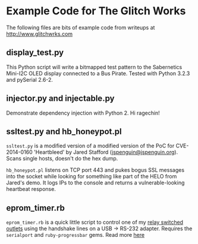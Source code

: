 Example Code for The Glitch Works
=================================

The following files are bits of example code from writeups at http://www.glitchwrks.com

display_test.py
---------------

This Python script will write a bitmapped test pattern to the Sabernetics Mini-I2C OLED display connected to a Bus Pirate. Tested with Python 3.2.3 and pySerial 2.6-2.

injector.py and injectable.py
-----------------------------

Demonstrate dependency injection with Python 2. Hi ragechin!

ssltest.py and hb_honeypot.pl
-----------------------------

`ssltest.py` is a modified version of a modified version of the PoC for CVE-2014-0160 'Heartbleed' by Jared Stafford (jspenguin@jspenguin.org). Scans single hosts, doesn't do the hex dump.

`hb_honeypot.pl` listens on TCP port 443 and pukes bogus SSL messages into the socket while looking for something like part of the HELO from Jared's demo. It logs IPs to the console and returns a vulnerable-looking heartbeat response.

eprom_timer.rb
--------------

`eprom_timer.rb` is a quick little script to control one of my [relay switched outlets](http://www.glitchwrks.com/2013/02/28/relay-board) using the handshake lines on a USB -> RS-232 adapter. Requires the `serialport` and `ruby-progressbar` gems. Read more [here](http://www.glitchwrks.com/2016/03/21/eprom-timer)
